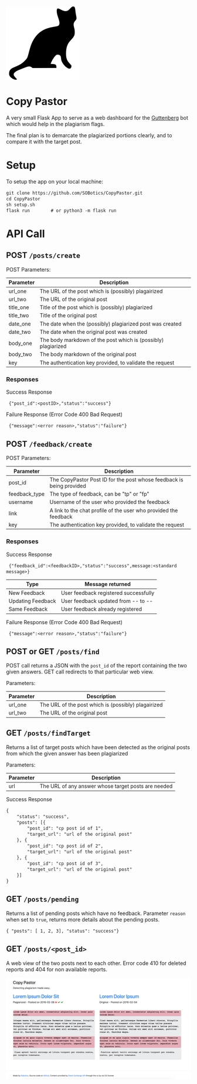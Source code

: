 
![CatPics](https://raw.githubusercontent.com/SOBotics/CopyPastor/master/static/favicon.png)

# Copy Pastor

A very small Flask App to serve as a web dashboard for the [Guttenberg](https://stackapps.com/questions/7197/guttenberg-a-bot-searching-for-plagiarism-on-stack-overflow) bot which would help in the plagiarism flags.

The final plan is to demarcate the plagiarized portions clearly, and to compare it with the target post.


# Setup

To setup the app on your local machine:

    git clone https://github.com/SOBotics/CopyPastor.git
    cd CopyPastor
    sh setup.sh
    flask run        # or python3 -m flask run


# API Call


## POST  `/posts/create`

POST Parameters:

| Parameter | Description                                                   |
| ----------| ------------------------------------------------------------- |
|url_one    | The URL of the post which is (possibly) plagairized           |
|url_two    | The URL of the original post                                  |
|title_one  | Title of the post which is (possibly) plagiarized             |
|title_two  | Title of the original post                                    |
|date_one   | The date when the (possibly) plagiarized post was created     |
|date_two   | The date when the original post was created                   |
|body_one   | The body markdown of the post which is (possibly) plagiarized |
|body_two   | The body markdown of the original post                        |
|key        | The authentication key provided, to validate the request      |



### Responses

Success Response

     {"post_id":<postID>,"status":"success"}

Failure Response (Error Code 400 Bad Request)

     {"message":<error reason>,"status":"failure"}


## POST  `/feedback/create`

POST Parameters:

| Parameter      | Description                                                         |
| ---------------| --------------------------------------------------------------------|
| post_id        | The CopyPastor Post ID for the post whose feedback is being provided|
| feedback_type  | The type of feedback, can be "tp" or "fp"                           |
| username       | Username of the user who provided the feedback                      |
| link           | A link to the chat profile of the user who provided the feedback    |
| key            | The authentication key provided, to validate the request            |

### Responses

Success Response

     {"feedback_id":<feedbackID>,"status":"success",message:<standard message>}

| Type              | Message returned                     |
|-------------------|--------------------------------------|
| New Feedback      | User feedback registered successfully|
| Updating Feedback | User feedback updated from -- to --  |
| Same Feedback     | User feedback already registered     |


Failure Response (Error Code 400 Bad Request)

     {"message":<error reason>,"status":"failure"}


## POST or GET `/posts/find`

POST call returns a JSON with the `post_id` of the report containing the two given answers.
GET call redirects to that particular web view. 

Parameters:

| Parameter      | Description                                                         |
| ---------------| --------------------------------------------------------------------|
| url_one        | The URL of the post which is (possibly) plagairized                 |
| url_two        | The URL of the original post                                        |


## GET  `/posts/findTarget`

Returns a list of target posts which have been detected as the original posts from which the 
given answer has been plagiarized


Parameters:

| Parameter      | Description                                                         |
| ---------------| --------------------------------------------------------------------|
| url            | The URL of any answer whose target posts are needed                 |


Success Response 

    {
    	"status": "success",
    	"posts": [{
    		"post_id": "cp post id of 1",
    		"target_url": "url of the original post"
    	}, {
    		"post_id": "cp post id of 2",
    		"target_url": "url of the original post"
    	}, {
    		"post_id": "cp post id of 3",
    		"target_url": "url of the original post"
    	}]
    }

## GET `/posts/pending`

Returns a list of pending posts which have no feedback. Parameter `reason` when set to `true`, returns more details about the pending posts.

    { "posts": [ 1, 2, 3], "status": "success"}

## GET `/posts/<post_id>`

A web view of the two posts next to each other. Error code 410 for deleted reports and 404 for non available reports.

![ScreenGrab](https://raw.githubusercontent.com/SOBotics/CopyPastor/master/static/sample.png)
